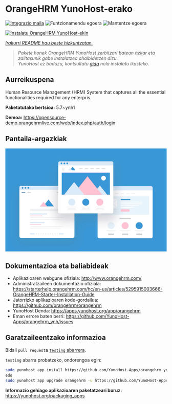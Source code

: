 <!--
Ohart ongi: README hau automatikoki sortu da <https://github.com/YunoHost/apps/tree/master/tools/readme_generator>ri esker
EZ editatu eskuz.
-->

# OrangeHRM YunoHost-erako

[![Integrazio maila](https://apps.yunohost.org/badge/integration/orangehrm)](https://ci-apps.yunohost.org/ci/apps/orangehrm/)
![Funtzionamendu egoera](https://apps.yunohost.org/badge/state/orangehrm)
![Mantentze egoera](https://apps.yunohost.org/badge/maintained/orangehrm)

[![Instalatu OrangeHRM YunoHost-ekin](https://install-app.yunohost.org/install-with-yunohost.svg)](https://install-app.yunohost.org/?app=orangehrm)

*[Irakurri README hau beste hizkuntzatan.](./ALL_README.md)*

> *Pakete honek OrangeHRM YunoHost zerbitzari batean azkar eta zailtasunik gabe instalatzea ahalbidetzen dizu.*  
> *YunoHost ez baduzu, kontsultatu [gida](https://yunohost.org/install) nola instalatu ikasteko.*

## Aurreikuspena

Human Resource Management (HRM) System that captures all the essential functionalities required for any enterpris.


**Paketatutako bertsioa:** 5.7~ynh1

**Demoa:** <https://opensource-demo.orangehrmlive.com/web/index.php/auth/login>

## Pantaila-argazkiak

![OrangeHRM(r)en pantaila-argazkia](./doc/screenshots/example.jpg)

## Dokumentazioa eta baliabideak

- Aplikazioaren webgune ofiziala: <http://www.orangehrm.com/>
- Administratzaileen dokumentazio ofiziala: <https://starterhelp.orangehrm.com/hc/en-us/articles/5295915003666-OrangeHRM-Starter-Installation-Guide>
- Jatorrizko aplikazioaren kode-gordailua: <https://github.com/orangehrm/orangehrm>
- YunoHost Denda: <https://apps.yunohost.org/app/orangehrm>
- Eman errore baten berri: <https://github.com/YunoHost-Apps/orangehrm_ynh/issues>

## Garatzaileentzako informazioa

Bidali `pull request`a [`testing` abarrera](https://github.com/YunoHost-Apps/orangehrm_ynh/tree/testing).

`testing` abarra probatzeko, ondorengoa egin:

```bash
sudo yunohost app install https://github.com/YunoHost-Apps/orangehrm_ynh/tree/testing --debug
edo
sudo yunohost app upgrade orangehrm -u https://github.com/YunoHost-Apps/orangehrm_ynh/tree/testing --debug
```

**Informazio gehiago aplikazioaren paketatzeari buruz:** <https://yunohost.org/packaging_apps>
